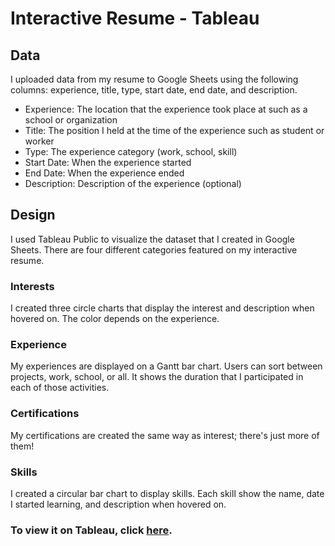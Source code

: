 # Interactive Resume - Tableau

## Data
I uploaded data from my resume to Google Sheets using the following columns: experience, title, type, start date, end date, and description. 
- Experience: The location that the experience took place at such as a school or organization
- Title: The position I held at the time of the experience such as student or worker
- Type: The experience category (work, school, skill)
- Start Date: When the experience started
- End Date: When the experience ended
- Description: Description of the experience (optional)

## Design
I used Tableau Public to visualize the dataset that I created in Google Sheets. There are four different categories featured on my interactive resume.

### Interests
I created three circle charts that display the interest and description when hovered on. The color depends on the experience.
### Experience
My experiences are displayed on a  Gantt bar chart. Users can sort between projects, work, school, or all. It shows the duration that I participated in each of those activities.
### Certifications
My certifications are created the same way as interest; there's just more of them!
### Skills
I created a circular bar chart to display skills. Each skill show the name, date I started learning, and description when hovered on.


### To view it on Tableau, click [here](https://public.tableau.com/views/SarahGraddy-InteractiveResume/InteractiveResume?:language=en-US&:display_count=n&:origin=viz_share_link).


